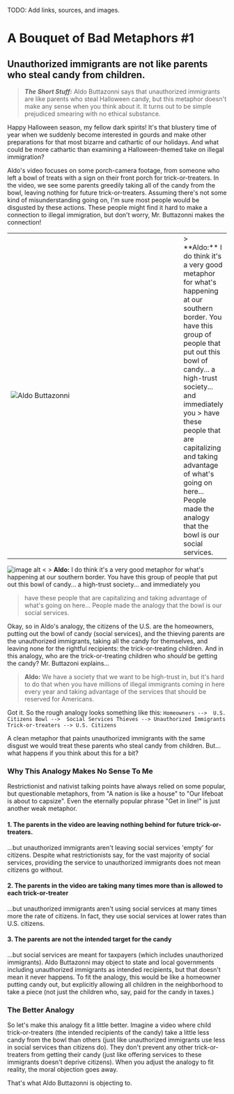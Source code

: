 <link rel="stylesheet" href="../style.css">

TODO: Add links, sources, and images.

# A Bouquet of Bad Metaphors #1
## Unauthorized immigrants are not like parents who steal candy from children.

>**_The Short Stuff:_** Aldo Buttazonni says that unauthorized immigrants are like parents who steal Halloween candy, but this metaphor doesn't make any sense when you think about it. It turns out to be simple prejudiced smearing
> with no ethical substance.

Happy Halloween season, my fellow dark spirits! It's that blustery time of year when we suddenly become interested in gourds and make other preparations for that most bizarre and cathartic of our holidays.
And what could be more cathartic than examining a Halloween-themed take on illegal immigration? 


Aldo's video focuses on some porch-camera footage, from someone who left a bowl of treats with a sign on their front porch for trick-or-treaters. In the video, we see some parents greedily taking all of the candy from
the bowl, leaving nothing for future trick-or-treaters. Assuming there's not some kind of misunderstanding going on, I'm sure most people would be disgusted by these actions. 
These people might find it hard to 
make a connection to illegal immigration, but don't worry, Mr. Buttazonni makes the connection!

<table>
  <tr>
    <td style="width: 600px;"> <img src="https://github.com/fiverbeyond/skills-github-pages/blob/main/_data/_headshots/AldoButtazonni.png" alt="Aldo Buttazonni">
    </td>
    <td>
      > **Aldo:** I do think it's a very good metaphor for what's happening at our southern border. You have this group of people that put out this bowl of candy... a high-trust society... and immediately you
     > have these people that are capitalizing and taking advantage of what's going on here... People made the analogy that the bowl is our social services. 
    </td>
  </tr>
</table>

![image alt <](https://github.com/fiverbeyond/skills-github-pages/blob/main/_data/_headshots/AldoButtazonni.png) > **Aldo:** I do think it's a very good metaphor for what's happening at our southern border. You have this group of people that put out this bowl of candy... a high-trust society... and immediately you
> have these people that are capitalizing and taking advantage of what's going on here... People made the analogy that the bowl is our social services. 

Okay, so in Aldo's analogy, the citizens of the U.S. are the homeowners, putting out the bowl of candy (social services), and the thieving parents are the unauthorized immigrants, taking all the candy for
themselves, and leaving none for the rightful recipients: the trick-or-treating children. And in this analogy, who are the trick-or-treating children who *should* be getting the candy? 
Mr. Buttazoni explains...

> **Aldo:** We have a society that we want to be high-trust in, but it's hard to do that when you have millions of illegal immigrants coming in here every year
> and taking advantage of the services that should be reserved for Americans.

Got it. So the rough analogy looks something like this:
`Homeowners -->  U.S. Citizens
 Bowl -->  Social Services
 Thieves --> Unauthorized Immigrants
 Trick-or-treaters --> U.S. Citizens`

A clean metaphor that paints unauthorized immigrants with the same disgust we would treat these parents who steal candy from children. 
But... what happens if you think about this for a bit?

### Why This Analogy Makes No Sense To Me

Restrictionist and nativist talking points have always relied on some popular, but questionable metaphors, from "A nation is like a house" to "Our lifeboat is about to capsize". Even the eternally popular phrase "Get in line!" 
is just another weak metaphor. 

#### 1. The parents in the video are leaving nothing behind for future trick-or-treaters.

...but unauthorized immigrants aren't leaving social services 'empty' for citizens. Despite what restrictionists say,
for the vast majority of social services, providing the service to unauthorized immigrants does not mean citizens go without.

#### 2. The parents in the video are taking many times more than is allowed to each trick-or-treater

...but unauthorized immigrants aren't using social services at many times more the rate of citizens. In fact, they use social services at lower rates than U.S. citizens.

#### 3. The parents are not the intended target for the candy
...but social services are meant for taxpayers (which includes unauthorized immigrants). Aldo Buttazonni may object to state and local governments including unauthorized immigrants
as intended recipients, but that doesn't mean it never happens. To fit the analogy, this would be like a homeowner
putting candy out, but explicitly allowing all children in the neighborhood to take a piece (not just the children who, say, paid
for the candy in taxes.)

### The Better Analogy

So let's make this analogy fit a little better. Imagine a video where child trick-or-treaters (the intended recipients of the candy) 
take a little less candy from the bowl than others (just like unauthorized immigrants use less in social services than citizens do).
They don't prevent any other trick-or-treaters from getting their candy (just like offering services to these immigrants
doesn't deprive citizens). When you adjust the analogy to fit reality, the moral objection goes away.

That's what Aldo Buttazonni is objecting to.
